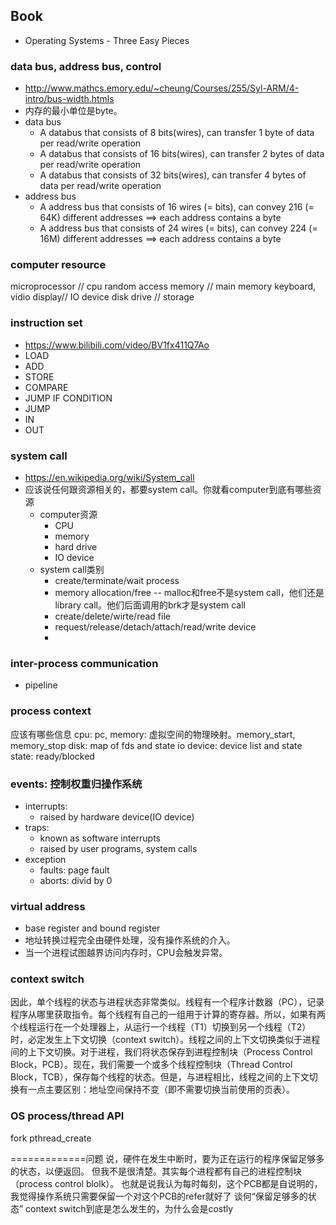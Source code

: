 ## Book
* Operating Systems - Three Easy Pieces

### data bus, address bus, control
* http://www.mathcs.emory.edu/~cheung/Courses/255/Syl-ARM/4-intro/bus-width.htmls
* 内存的最小单位是byte。
* data bus
    * A databus that consists of 8 bits(wires), can transfer 1 byte of data per read/write operation
    * A databus that consists of 16 bits(wires), can transfer 2 bytes of data per read/write operation
    * A databus that consists of 32 bits(wires), can transfer 4 bytes of data per read/write operation
* address bus
    * A address bus that consists of 16 wires (= bits), can convey 216 (= 64K) different addresses ==> each address contains a byte
    * A address bus that consists of 24 wires (= bits), can convey 224 (= 16M) different addresses ==> each address contains a byte
 
### computer resource
microprocessor // cpu
random access memory // main memory
keyboard, vidio display// IO device
disk drive // storage
 
### instruction set
* https://www.bilibili.com/video/BV1fx411Q7Ao 
* LOAD
* ADD
* STORE
* COMPARE
* JUMP IF CONDITION
* JUMP
* IN
* OUT

### system call
* https://en.wikipedia.org/wiki/System_call
* 应该说任何跟资源相关的，都要system call。你就看computer到底有哪些资源
    * computer资源
        * CPU 
        * memory
        * hard drive
        * IO device
    * system call类别
        * create/terminate/wait process
        * memory allocation/free  -- malloc和free不是system call，他们还是library call。他们后面调用的brk才是system call
        * create/delete/wirte/read file
        * request/release/detach/attach/read/write device
        *
        
### inter-process communication
* pipeline

### process context
应该有哪些信息
cpu: pc, 
memory: 虚拟空间的物理映射。memory_start, memory_stop
disk: map of fds and state
io device: device list and state
state: ready/blocked


### events: 控制权重归操作系统
* interrupts:
    * raised by hardware device(IO device)
* traps:
    * known as software interrupts
    * raised by user programs, system calls
* exception
    * faults: page fault
    * aborts: divid by 0


### virtual address
* base register and bound register
* 地址转换过程完全由硬件处理，没有操作系统的介入。
* 当一个进程试图越界访问内存时，CPU会触发异常。

### context switch
因此，单个线程的状态与进程状态非常类似。线程有一个程序计数器（PC），记录程序从哪里获取指令。每个线程有自己的一组用于计算的寄存器。所以，如果有两个线程运行在一个处理器上，从运行一个线程（T1）切换到另一个线程（T2）时，必定发生上下文切换（context switch）。线程之间的上下文切换类似于进程间的上下文切换。对于进程，我们将状态保存到进程控制块（Process Control Block，PCB）。现在，我们需要一个或多个线程控制块（Thread Control Block，TCB），保存每个线程的状态。但是，与进程相比，线程之间的上下文切换有一点主要区别：地址空间保持不变（即不需要切换当前使用的页表）。

### OS process/thread API
fork
pthread_create 

=============问题
说，硬件在发生中断时，要为正在运行的程序保留足够多的状态，以便返回。
但我不是很清楚。其实每个进程都有自己的进程控制块（process control blolk）。
也就是说我认为每时每刻，这个PCB都是自说明的，我觉得操作系统只需要保留一个对这个PCB的refer就好了
谈何“保留足够多的状态”
context switch到底是怎么发生的，为什么会是costly























